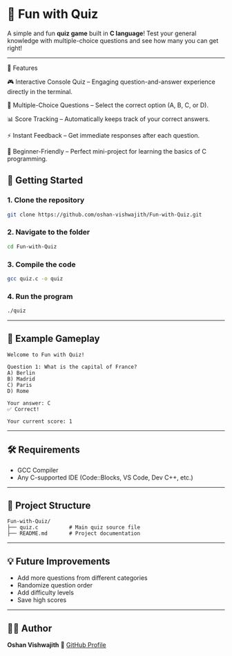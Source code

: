 # 🎯 Fun with Quiz

A simple and fun **quiz game** built in **C language**!
Test your general knowledge with multiple-choice questions and see how many you can get right!

---

🧠 Features

🎮 Interactive Console Quiz – Engaging question-and-answer experience directly in the terminal.

📝 Multiple-Choice Questions – Select the correct option (A, B, C, or D).

📊 Score Tracking – Automatically keeps track of your correct answers.

⚡ Instant Feedback – Get immediate responses after each question.

👶 Beginner-Friendly – Perfect mini-project for learning the basics of C programming.

## 🚀 Getting Started

### 1. Clone the repository

```bash
git clone https://github.com/oshan-vishwajith/Fun-with-Quiz.git
```

### 2. Navigate to the folder

```bash
cd Fun-with-Quiz
```

### 3. Compile the code

```bash
gcc quiz.c -o quiz
```

### 4. Run the program

```bash
./quiz
```

---

## 🧩 Example Gameplay

```
Welcome to Fun with Quiz!

Question 1: What is the capital of France?
A) Berlin
B) Madrid
C) Paris
D) Rome

Your answer: C
✅ Correct!

Your current score: 1
```

---

## 🛠️ Requirements

* GCC Compiler
* Any C-supported IDE (Code::Blocks, VS Code, Dev C++, etc.)

---

## 📄 Project Structure

```
Fun-with-Quiz/
├── quiz.c          # Main quiz source file
├── README.md       # Project documentation
```

---

## 💡 Future Improvements

* Add more questions from different categories
* Randomize question order
* Add difficulty levels
* Save high scores

---

## 👨‍💻 Author

**Oshan Vishwajith**
🔗 [GitHub Profile](https://github.com/oshan-vishwajith)
